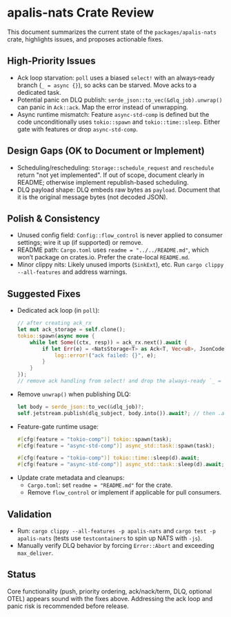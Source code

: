 # apalis-nats Crate Review

This document summarizes the current state of the `packages/apalis-nats` crate, highlights issues, and proposes actionable fixes.

## High‑Priority Issues
- Ack loop starvation: `poll` uses a biased `select!` with an always‑ready branch (`_ = async {}`), so acks can be starved. Move acks to a dedicated task.
- Potential panic on DLQ publish: `serde_json::to_vec(&dlq_job).unwrap()` can panic in `Ack::ack`. Map the error instead of unwrapping.
- Async runtime mismatch: Feature `async-std-comp` is defined but the code unconditionally uses `tokio::spawn` and `tokio::time::sleep`. Either gate with features or drop `async-std-comp`.

## Design Gaps (OK to Document or Implement)
- Scheduling/rescheduling: `Storage::schedule_request` and `reschedule` return "not yet implemented". If out of scope, document clearly in README; otherwise implement republish-based scheduling.
- DLQ payload shape: DLQ embeds raw bytes as `payload`. Document that it is the original message bytes (not decoded JSON).

## Polish & Consistency
- Unused config field: `Config::flow_control` is never applied to consumer settings; wire it up (if supported) or remove.
- README path: `Cargo.toml` uses `readme = "../../README.md"`, which won’t package on crates.io. Prefer the crate-local `README.md`.
- Minor clippy nits: Likely unused imports (`SinkExt`), etc. Run `cargo clippy --all-features` and address warnings.

## Suggested Fixes
- Dedicated ack loop (in `poll`):
  ```rust
  // after creating ack_rx
  let mut ack_storage = self.clone();
  tokio::spawn(async move {
      while let Some((ctx, resp)) = ack_rx.next().await {
          if let Err(e) = <NatsStorage<T> as Ack<T, Vec<u8>, JsonCodec<Vec<u8>>>>::ack(&mut ack_storage, &ctx, &resp).await {
              log::error!("ack failed: {}", e);
          }
      }
  });
  // remove ack handling from select! and drop the always-ready `_ = async {}` branch
  ```
- Remove `unwrap()` when publishing DLQ:
  ```rust
  let body = serde_json::to_vec(&dlq_job)?;
  self.jetstream.publish(dlq_subject, body.into()).await?; // then .await on the pub ack
  ```
- Feature-gate runtime usage:
  ```rust
  #[cfg(feature = "tokio-comp")] tokio::spawn(task);
  #[cfg(feature = "async-std-comp")] async_std::task::spawn(task);

  #[cfg(feature = "tokio-comp")] tokio::time::sleep(d).await;
  #[cfg(feature = "async-std-comp")] async_std::task::sleep(d).await;
  ```
- Update crate metadata and cleanups:
  - `Cargo.toml`: set `readme = "README.md"` for the crate.
  - Remove `flow_control` or implement if applicable for pull consumers.

## Validation
- Run: `cargo clippy --all-features -p apalis-nats` and `cargo test -p apalis-nats` (tests use `testcontainers` to spin up NATS with `-js`).
- Manually verify DLQ behavior by forcing `Error::Abort` and exceeding `max_deliver`.

## Status
Core functionality (push, priority ordering, ack/nack/term, DLQ, optional OTEL) appears sound with the fixes above. Addressing the ack loop and panic risk is recommended before release.
